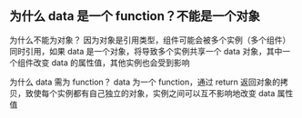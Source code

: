 ## 为什么 data 是一个 function？不能是一个对象

为什么不能为对象？
因为对象是引用类型，组件可能会被多个实例（多个组件）同时引用，如果 data 是一个对象，将导致多个实例共享一个 data 对象，其中一个组件改变 data 的属性值，其他实例也会受到影响

为什么 data 需为 function？
data 为一个 function，通过 return 返回对象的拷贝，致使每个实例都有自己独立的对象，实例之间可以互不影响地改变 data 属性值
